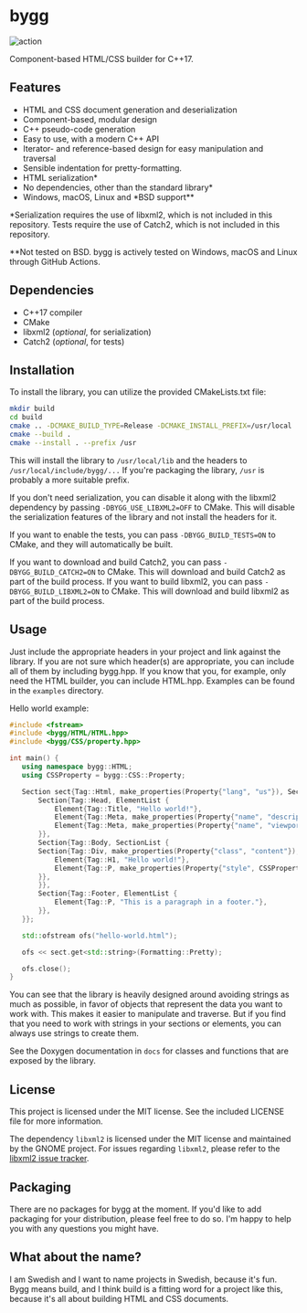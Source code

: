 # bygg

![action](https://github.com/jcbnilsson/bygg/actions/workflows/cmake-multi-platform.yml/badge.svg)

Component-based HTML/CSS builder for C++17.

## Features

- HTML and CSS document generation and deserialization
- Component-based, modular design
- C++ pseudo-code generation
- Easy to use, with a modern C++ API
- Iterator- and reference-based design for easy manipulation and traversal
- Sensible indentation for pretty-formatting.
- HTML serialization\*
- No dependencies, other than the standard library\*
- Windows, macOS, Linux and \*BSD support\*\*

*Serialization requires the use of libxml2, which is not included in this repository.
Tests require the use of Catch2, which is not included in this repository.

**Not tested on BSD. bygg is actively tested on Windows, macOS and Linux through GitHub Actions.

## Dependencies

- C++17 compiler
- CMake
- libxml2 (*optional*, for serialization)
- Catch2 (*optional*, for tests)

## Installation

To install the library, you can utilize the provided CMakeLists.txt file:

```sh
mkdir build
cd build
cmake .. -DCMAKE_BUILD_TYPE=Release -DCMAKE_INSTALL_PREFIX=/usr/local
cmake --build .
cmake --install . --prefix /usr
```

This will install the library to `/usr/local/lib` and the headers to `/usr/local/include/bygg/...`
If you're packaging the library, `/usr` is probably a more suitable prefix.

If you don't need serialization, you can disable it along with the libxml2
dependency by passing `-DBYGG_USE_LIBXML2=OFF` to CMake. This will disable the
serialization features of the library and not install the headers for it.

If you want to enable the tests, you can pass `-DBYGG_BUILD_TESTS=ON` to 
CMake, and they will automatically be built.

If you want to download and build Catch2, you can pass `-DBYGG_BUILD_CATCH2=ON` to CMake.
This will download and build Catch2 as part of the build process. If you want to build
libxml2, you can pass `-DBYGG_BUILD_LIBXML2=ON` to CMake. This will download and build
libxml2 as part of the build process.

## Usage

Just include the appropriate headers in your project and link against the library. 
If you are not sure which header(s) are appropriate, you can include all of them by 
including bygg.hpp. If you know that you, for example, only need the HTML builder,
you can include HTML.hpp. Examples can be found in the `examples` directory.

Hello world example:

```cpp
#include <fstream>
#include <bygg/HTML/HTML.hpp>
#include <bygg/CSS/property.hpp>

int main() {
   using namespace bygg::HTML;
   using CSSProperty = bygg::CSS::Property;

   Section sect{Tag::Html, make_properties(Property{"lang", "us"}), SectionList{
       Section{Tag::Head, ElementList {
           Element{Tag::Title, "Hello world!"},
           Element{Tag::Meta, make_properties(Property{"name", "description"}, Property{"content", "Hello world description!"})},
           Element{Tag::Meta, make_properties(Property{"name", "viewport"}, Property{"content", "width=device-width, initial-scale=1.0"})},
       }},
       Section{Tag::Body, SectionList {
       Section{Tag::Div, make_properties(Property{"class", "content"}), ElementList{
           Element{Tag::H1, "Hello world!"},
           Element{Tag::P, make_properties(Property{"style", CSSProperty("color", "red").get()}), "This is a red string of text."},
       }},
       }},
       Section{Tag::Footer, ElementList {
           Element{Tag::P, "This is a paragraph in a footer."},
       }},
   }};

   std::ofstream ofs("hello-world.html");

   ofs << sect.get<std::string>(Formatting::Pretty);

   ofs.close();
}
```

You can see that the library is heavily designed around avoiding strings as much as possible, in favor of
objects that represent the data you want to work with. This makes it easier to manipulate and traverse.
But if you find that you need to work with strings in your sections or elements, you can always use strings
to create them.

See the Doxygen documentation in `docs` for classes and functions that are exposed by the library.

## License

This project is licensed under the MIT license. See the included LICENSE file for more information.

The dependency `libxml2` is licensed under the MIT license and maintained by the GNOME project.
For issues regarding `libxml2`, please refer to the [libxml2 issue tracker](https://gitlab.gnome.org/GNOME/libxml2/-/issues).

## Packaging

There are no packages for bygg at the moment. If you'd like to add packaging for your distribution, 
please feel free to do so. I'm happy to help you with any questions you might have.

## What about the name?

I am Swedish and I want to name projects in Swedish, because it's fun. Bygg means build, and I think build is a fitting
word for a project like this, because it's all about building HTML and CSS documents.